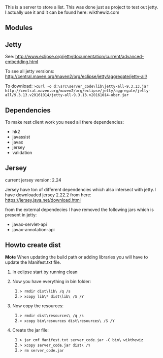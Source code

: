 This is a server to store a list. This was done just as project to test out jetty. I actually use it and it can be found here: wikthewiz.com

## Modules

## Jetty
See: http://www.eclipse.org/jetty/documentation/current/advanced-embedding.html

To see all jetty versions:  http://central.maven.org/maven2/org/eclipse/jetty/aggregate/jetty-all/

To download:
`>curl -o d:\src\server_code\lib\jetty-all-9.3.13.jar http://central.maven.org/maven2/org/eclipse/jetty/aggregate/jetty-all/9.3.13.v20161014/jetty-all-9.3.13.v20161014-uber.jar`

## Dependencies
To make rest client work you need all there dependencies:
 * hk2
 * javassist
 * javax
 * jersey
 * validation

## Jersey
current jersey version: 2.24

Jersey have ton of different dependencies which also intersect with jetty. I have downloaded jersey 2.22.2 from here: https://jersey.java.net/download.html

from the external dependecies I have removed the following jars which is present in jetty:
 * javax-servlet-api
 * javax-annotation-api

## Howto create dist
**Mote** When updating the build path or adding libraries you will have to update the Manifest.txt file.

1. In eclipse start by running clean
2. Now you have everything in bin folder:
    1. `> rmdir dist\lib\ /q /s`
    2. `> xcopy lib\* dist\lib\ /S /Y`

3. Now copy the resources:
    1. `> rmdir dist\resources\ /q /s`
    2. `> xcopy bin\resources dist\resources\ /S /Y`

4. Create the jar file:
    1. `> jar cmf Manifest.txt server_code.jar -C bin\ wikthewiz`
    2. `> xcopy server_code.jar dist\ /Y`
    3. `> rm server_code.jar`

